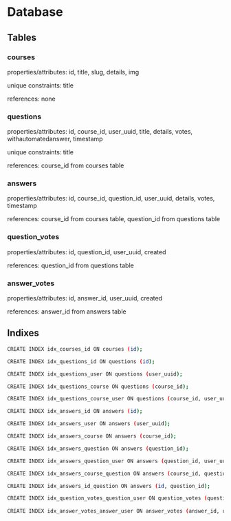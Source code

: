# Database

## Tables

### courses

properties/attributes: id, title, slug, details, img

unique constraints: title

references: none

### questions

properties/attributes: id, course_id, user_uuid, title, details, votes, withautomatedanswer, timestamp 

unique constraints: title

references: course_id from courses table

### answers

properties/attributes: id, course_id, question_id, user_uuid, details, votes, timestamp 

references: course_id from courses table, question_id from questions table

### question_votes

properties/attributes: id, question_id, user_uuid, created

references: question_id from questions table

### answer_votes

properties/attributes: id, answer_id, user_uuid, created

references: answer_id from answers table

## Indixes

```bash
CREATE INDEX idx_courses_id ON courses (id);

CREATE INDEX idx_questions_id ON questions (id);

CREATE INDEX idx_questions_user ON questions (user_uuid);

CREATE INDEX idx_questions_course ON questions (course_id);

CREATE INDEX idx_questions_course_user ON questions (course_id, user_uuid);

CREATE INDEX idx_answers_id ON answers (id);

CREATE INDEX idx_answers_user ON answers (user_uuid);

CREATE INDEX idx_answers_course ON answers (course_id);

CREATE INDEX idx_answers_question ON answers (question_id);

CREATE INDEX idx_answers_question_user ON answers (question_id, user_uuid);

CREATE INDEX idx_answers_course_question ON answers (course_id, question_id);

CREATE INDEX idx_answers_id_question ON answers (id, question_id);

CREATE INDEX idx_question_votes_question_user ON question_votes (question_id, user_uuid);
 
CREATE INDEX idx_answer_votes_answer_user ON answer_votes (answer_id, user_uuid);

```
